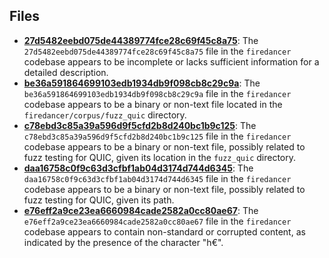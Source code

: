 
## Files
- **[27d5482eebd075de44389774fce28c69f45c8a75](fuzz_quic/27d5482eebd075de44389774fce28c69f45c8a75.driver.md)**: The `27d5482eebd075de44389774fce28c69f45c8a75` file in the `firedancer` codebase appears to be incomplete or lacks sufficient information for a detailed description.
- **[be36a591864699103edb1934db9f098cb8c29c9a](fuzz_quic/be36a591864699103edb1934db9f098cb8c29c9a.driver.md)**: The `be36a591864699103edb1934db9f098cb8c29c9a` file in the `firedancer` codebase appears to be a binary or non-text file located in the `firedancer/corpus/fuzz_quic` directory.
- **[c78ebd3c85a39a596d9f5cfd2b8d240bc1b9c125](fuzz_quic/c78ebd3c85a39a596d9f5cfd2b8d240bc1b9c125.driver.md)**: The `c78ebd3c85a39a596d9f5cfd2b8d240bc1b9c125` file in the `firedancer` codebase appears to be a binary or non-text file, possibly related to fuzz testing for QUIC, given its location in the `fuzz_quic` directory.
- **[daa16758c0f9c63d3cfbf1ab04d3174d744d6345](fuzz_quic/daa16758c0f9c63d3cfbf1ab04d3174d744d6345.driver.md)**: The `daa16758c0f9c63d3cfbf1ab04d3174d744d6345` file in the `firedancer` codebase appears to be a binary or non-text file, possibly related to fuzz testing for QUIC, given its path.
- **[e76eff2a9ce23ea6660984cade2582a0cc80ae67](fuzz_quic/e76eff2a9ce23ea6660984cade2582a0cc80ae67.driver.md)**: The `e76eff2a9ce23ea6660984cade2582a0cc80ae67` file in the `firedancer` codebase appears to contain non-standard or corrupted content, as indicated by the presence of the character "h€".
